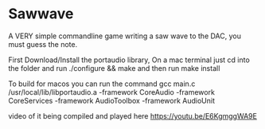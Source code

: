 # Sawwave
A VERY simple commandline game writing a saw wave to the DAC, you must guess the note.

First Download/Install the portaudio library,
On a mac terminal just cd into the folder and run ./configure && make 
and then run   make install

To build for macos you can run the command 
gcc main.c /usr/local/lib/libportaudio.a -framework CoreAudio -framework CoreServices -framework AudioToolbox -framework AudioUnit

video of it being compiled and played here https://youtu.be/E6KgmggWA9E

